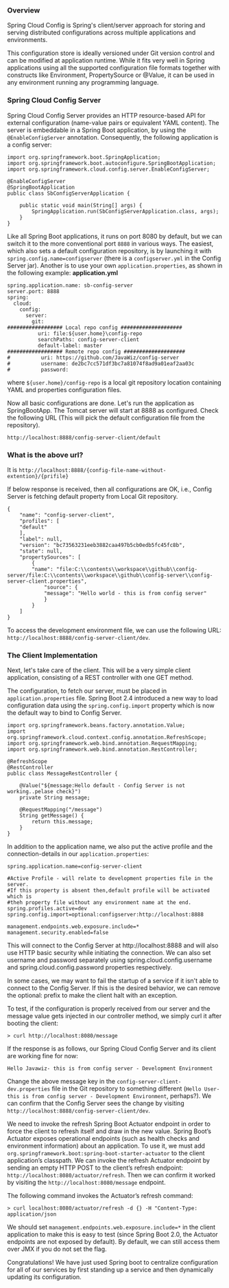 ### Overview
Spring Cloud Config is Spring's client/server approach for storing and serving distributed configurations across multiple applications and environments.

This configuration store is ideally versioned under Git version control and can be modified at application runtime. While it fits very well in Spring applications using all the supported configuration file formats together with constructs like Environment, PropertySource or @Value, it can be used in any environment running any programming language.
### Spring Cloud Config Server
Spring Cloud Config Server provides an HTTP resource-based API for external configuration (name-value pairs or equivalent YAML content). The server is embeddable in a Spring Boot application, by using the `@EnableConfigServer` annotation. Consequently, the following application is a config server:
```
import org.springframework.boot.SpringApplication;
import org.springframework.boot.autoconfigure.SpringBootApplication;
import org.springframework.cloud.config.server.EnableConfigServer;

@EnableConfigServer
@SpringBootApplication
public class SbConfigServerApplication {

	public static void main(String[] args) {
		SpringApplication.run(SbConfigServerApplication.class, args);
	}
}
```
Like all Spring Boot applications, it runs on port 8080 by default, but we can switch it to the more conventional port `8888` in various ways. The easiest, which also sets a default configuration repository, is by launching it with `spring.config.name=configserver` (there is a `configserver.yml` in the Config Server jar). Another is to use your own `application.properties`, as shown in the following example:
**application.yml**
```
spring.application.name: sb-config-server
server.port: 8888
spring:
  cloud:
    config:
      server:
        git:
################## Local repo config ####################
          uri: file:${user.home}\config-repo
          searchPaths: config-server-client
          default-label: master
################## Remote repo config ####################
#          uri: https://github.com/JavaWiz/config-server
#          username: de2bc7cc571df3bc7a81074f8ad9a01eaf2aa03c
#          password:
```
where `${user.home}/config-repo` is a local git repository location containing YAML and properties configuration files.

Now all basic configurations are done. Let's run the application as SpringBootApp. The Tomcat server will start at 8888 as configured. Check the following URL (This will pick the default configuration file from the repository).
```
http://localhost:8888/config-server-client/default
```
### What is the above url? 
It is `http://localhost:8888/{config-file-name-without-extention}/{prifile}`

If below response is received, then all configurations are OK, i.e., Config Server is fetching default property from Local Git repository.
```
{
    "name": "config-server-client",
    "profiles": [
    "default"
    ],
    "label": null,
    "version": "bc73563231eeb3882caa497b5cb0edb5fc45fc8b",
    "state": null,
    "propertySources": [
        {
        "name": "file:C:\\contents\\workspace\\github\\config-server/file:C:\\contents\\workspace\\github\\config-server\\config-server-client.properties",
            "source": {
            "message": "Hello world - this is from config server"
            }
        }
    ]
}
```
To access the development environment file, we can use the following URL:  `http://localhost:8888/config-server-client/dev`.

### The Client Implementation
Next, let's take care of the client. This will be a very simple client application, consisting of a REST controller with one GET method.

The configuration, to fetch our server, must be placed in `application.properties` file. Spring Boot 2.4 introduced a new way to load configuration data using the `spring.config.import` property which is now the default way to bind to Config Server.
```
import org.springframework.beans.factory.annotation.Value;
import org.springframework.cloud.context.config.annotation.RefreshScope;
import org.springframework.web.bind.annotation.RequestMapping;
import org.springframework.web.bind.annotation.RestController;

@RefreshScope
@RestController
public class MessageRestController {

    @Value("${message:Hello default - Config Server is not working..pelase check}")
    private String message;

    @RequestMapping("/message")
    String getMessage() {
        return this.message;
    }
}
```

In addition to the application name, we also put the active profile and the connection-details in our `application.properties`:
```
spring.application.name=config-server-client

#Active Profile - will relate to development properties file in the server.
#If this property is absent then,default profile will be activated which is
#theh property file without any environment name at the end.
spring.profiles.active=dev
spring.config.import=optional:configserver:http://localhost:8888

management.endpoints.web.exposure.include=*
management.security.enabled=false
```
This will connect to the Config Server at http://localhost:8888 and will also use HTTP basic security while initiating the connection. We can also set username and password separately using spring.cloud.config.username and spring.cloud.config.password properties respectively.

In some cases, we may want to fail the startup of a service if it isn't able to connect to the Config Server. If this is the desired behavior, we can remove the optional: prefix to make the client halt with an exception.

To test, if the configuration is properly received from our server and the message value gets injected in our controller method, we simply curl it after booting the client:
```
> curl http://localhost:8080/message
```
If the response is as follows, our Spring Cloud Config Server and its client are working fine for now:
```
Hello Javawiz- this is from config server - Development Environment
```
Change the above message key in the `config-server-client-dev.properties` file in the Git repository to something different (`Hello User- this is from config server - Development Environment`, perhaps?). We can confirm that the Config Server sees the change by visiting `http://localhost:8888/config-server-client/dev`. 

We need to invoke the refresh Spring Boot Actuator endpoint in order to force the client to refresh itself and draw in the new value. Spring Boot’s Actuator exposes operational endpoints (such as health checks and environment information) about an application. To use it, we must add `org.springframework.boot:spring-boot-starter-actuator` to the client application’s classpath. We can invoke the refresh Actuator endpoint by sending an empty HTTP POST to the client’s refresh endpoint: `http://localhost:8080/actuator/refresh`. Then we can confirm it worked by visiting the `http://localhost:8080/message` endpoint.

The following command invokes the Actuator’s refresh command:
```
> curl localhost:8080/actuator/refresh -d {} -H "Content-Type: application/json
```
We should set `management.endpoints.web.exposure.include=*` in the client application to make this is easy to test (since Spring Boot 2.0, the Actuator endpoints are not exposed by default). By default, we can still access them over JMX if you do not set the flag.

Congratulations! We have just used Spring boot to centralize configuration for all of our services by first standing up a service and then dynamically updating its configuration.








